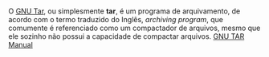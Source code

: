 # 

# 
O [GNU Tar](https://www.gnu.org/software/tar/), ou simplesmente **tar**,  é um programa de arquivamento, de acordo com o termo traduzido do Inglês, *archiving program*, que comumente é referenciado como um compactador de arquivos, mesmo que ele sozinho não possui a capacidade de compactar arquivos.
[GNU TAR Manual](https://linuxcommand.org/lc3_man_pages/tar1.html)
